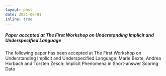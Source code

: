```yaml
---
layout: post
date: 2021-06-01
inline: true
---
```


##### Paper accepted at The First Workshop on Understanding Implicit and Underspecified Language

The following paper has been accepted at The First Workshop on Understanding Implicit and Underspecified Language:
Marie Bexte, Andrea Horbach and Torsten Zesch: Implicit Phenomena in Short-answer Scoring Data